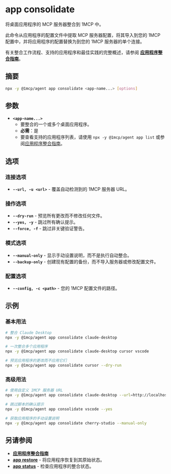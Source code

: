 # app consolidate

将桌面应用程序的 MCP 服务器整合到 1MCP 中。

此命令从应用程序的配置文件中提取 MCP 服务器配置，将其导入到您的 1MCP 配置中，并将应用程序的配置替换为到您的 1MCP 服务器的单个连接。

有关整合工作流程、支持的应用程序和最佳实践的完整概述，请参阅 **[应用程序整合指南](../../guide/integrations/app-consolidation)**。

## 摘要

```bash
npx -y @1mcp/agent app consolidate <app-name...> [options]
```

## 参数

- **`<app-name...>`**
  - 要整合的一个或多个桌面应用程序。
  - **必需**：是
  - 要查看支持的应用程序列表，请使用 `npx -y @1mcp/agent app list` 或参阅[应用程序整合指南](../../guide/integrations/app-consolidation#supported-applications)。

## 选项

### 连接选项

- **`--url, -u <url>`** - 覆盖自动检测到的 1MCP 服务器 URL。

### 操作选项

- **`--dry-run`** - 预览所有更改而不修改任何文件。
- **`--yes, -y`** - 跳过所有确认提示。
- **`--force, -f`** - 跳过非关键验证警告。

### 模式选项

- **`--manual-only`** - 显示手动设置说明，而不是执行自动整合。
- **`--backup-only`** - 创建现有配置的备份，而不导入服务器或修改配置文件。

### 配置选项

- **`--config, -c <path>`** - 您的 1MCP 配置文件的路径。

## 示例

### 基本用法

```bash
# 整合 Claude Desktop
npx -y @1mcp/agent app consolidate claude-desktop

# 一次整合多个应用程序
npx -y @1mcp/agent app consolidate claude-desktop cursor vscode

# 预览应用程序的更改而不应用它们
npx -y @1mcp/agent app consolidate cursor --dry-run
```

### 高级用法

```bash
# 使用自定义 1MCP 服务器 URL
npx -y @1mcp/agent app consolidate claude-desktop --url=http://localhost:3052/mcp

# 跳过脚本的确认提示
npx -y @1mcp/agent app consolidate vscode --yes

# 获取应用程序的手动设置说明
npx -y @1mcp/agent app consolidate cherry-studio --manual-only
```

## 另请参阅

- **[应用程序整合指南](../../guide/integrations/app-consolidation)**
- **[app restore](./restore)** - 将应用程序恢复到其原始状态。
- **[app status](./status)** - 检查应用程序的整合状态。
